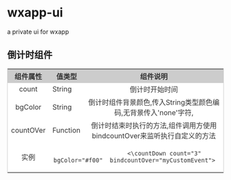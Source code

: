 # wxapp-ui
a private ui for wxapp


## 倒计时组件
<style>
.center{
    text-align:center;
}
th{
    background:#ccc;
    color:#333;
}
td{
    background:#fff;
    color:#333;
}

</style>
<table style="border:1px #ccc solid;width:100%;">
    <tr>
        <th>组件属性</th>
        <th>值类型</th>
        <th>组件说明</th>
    </tr>
    <tr>
        <td class="center">count</td>
        <td>String</td>
        <td class="center">倒计时开始时间</td>
    </tr>
    <tr>
        <td class="center">bgColor</td>
        <td>String</td>
        <td class="center">倒计时组件背景颜色,传入String类型颜色编码,无背景传入'none'字符,</td>
    </tr>
    <tr>
        <td class="center">countOVer</td>
        <td>Function</td>
        <td class="center">倒计时结束时执行的方法,组件调用方使用bindcountOver来监听执行自定义的方法</td>
    </tr>
    <tr>
        <td class="center">实例</td>
        <td class="center" colspan="2"> 
            <code>
                <\countDown count="3" bgColor="#f00"  bindcountOver="myCustomEvent"></countDown> 
            </code> 
        </td>
    </tr>
</table>